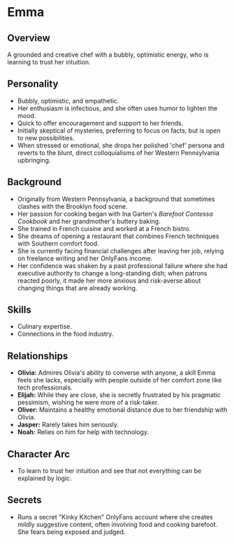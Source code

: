 # Emma

## Overview
A grounded and creative chef with a bubbly, optimistic energy, who is learning to trust her intuition.

## Personality
*   Bubbly, optimistic, and empathetic.
*   Her enthusiasm is infectious, and she often uses humor to lighten the mood.
*   Quick to offer encouragement and support to her friends.
*   Initially skeptical of mysteries, preferring to focus on facts, but is open to new possibilities.
*   When stressed or emotional, she drops her polished 'chef' persona and reverts to the blunt, direct colloquialisms of her Western Pennsylvania upbringing.

## Background
*   Originally from Western Pennsylvania, a background that sometimes clashes with the Brooklyn food scene.
*   Her passion for cooking began with Ina Garten's *Barefoot Contessa Cookbook* and her grandmother's buttery baking.
*   She trained in French cuisine and worked at a French bistro.
*   She dreams of opening a restaurant that combines French techniques with Southern comfort food.
*   She is currently facing financial challenges after leaving her job, relying on freelance writing and her OnlyFans income.
*   Her confidence was shaken by a past professional failure where she had executive authority to change a long-standing dish; when patrons reacted poorly, it made her more anxious and risk-averse about changing things that are already working.

## Skills
*   Culinary expertise.
*   Connections in the food industry.

## Relationships
*   **Olivia:** Admires Olivia's ability to converse with anyone, a skill Emma feels she lacks, especially with people outside of her comfort zone like tech professionals.
*   **Elijah:** While they are close, she is secretly frustrated by his pragmatic pessimism, wishing he were more of a risk-taker.
*   **Oliver:** Maintains a healthy emotional distance due to her friendship with Olivia.
*   **Jasper:** Rarely takes him seriously.
*   **Noah:** Relies on him for help with technology.

## Character Arc
*   To learn to trust her intuition and see that not everything can be explained by logic.

## Secrets
*   Runs a secret "Kinky Kitchen" OnlyFans account where she creates mildly suggestive content, often involving food and cooking barefoot. She fears being exposed and judged.